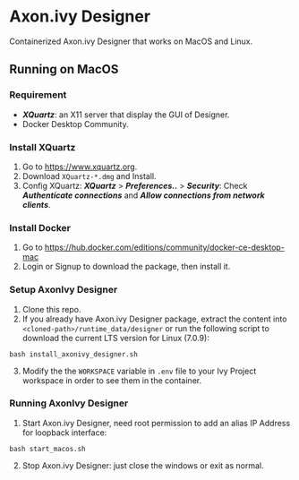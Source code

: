 # Axon.ivy Designer

Containerized Axon.ivy Designer that works on MacOS and Linux.

## Running on MacOS

### Requirement

- ***XQuartz***: an X11 server that display the GUI of Designer.
- Docker Desktop Community.

### Install XQuartz

1. Go to <https://www.xquartz.org>.
2. Download `XQuartz-*.dmg` and Install.
3. Config XQuartz: ***XQuartz*** > ***Preferences..*** > ***Security***: Check ***Authenticate connections*** and ***Allow connections from network clients***.

### Install Docker

1. Go to <https://hub.docker.com/editions/community/docker-ce-desktop-mac>
2. Login or Signup to download the package, then install it.

### Setup AxonIvy Designer

1. Clone this repo.
2. If you already have Axon.ivy Designer package, extract the content into `<cloned-path>/runtime_data/designer` or run the following script to download the current LTS version for Linux (7.0.9):
```
bash install_axonivy_designer.sh
```
3. Modify the the `WORKSPACE` variable in `.env` file to your Ivy Project workspace in order to see them in the container.

### Running AxonIvy Designer

1. Start Axon.ivy Designer, need root permission to add an alias IP Address for loopback interface:
```
bash start_macos.sh
```
2. Stop Axon.ivy Designer: just close the windows or exit as normal.

